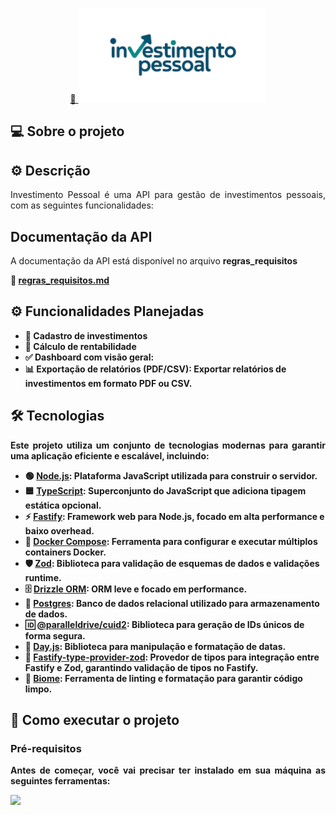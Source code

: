 <p align="center">
  <a href="#">
    🔗 <img src=".github/imgs/logo.svg"  alt="Investimento Pessoal" width="300px"/>
  </a>
</p>

## 💻 Sobre o projeto
<p align="justify"></p>

## ⚙️ Descrição

<p align="justify">Investimento Pessoal é uma API para gestão de investimentos pessoais, com as seguintes funcionalidades:</p>


## Documentação da API

<p align="justify">A documentação da API está disponível no arquivo <strong>regras_requisitos</p>


📂 [regras_requisitos.md](.github/docs/regras_requisitos.md)

## ⚙️ Funcionalidades Planejadas

- 📝 **Cadastro de investimentos**
- 📅 **Cálculo de rentabilidade**
- ✅ **Dashboard com visão geral**:
- 📊 **Exportação de relatórios (PDF/CSV)**: Exportar relatórios de investimentos em formato PDF ou CSV.


## 🛠 Tecnologias

<p align="justify">Este projeto utiliza um conjunto de tecnologias modernas para garantir uma aplicação eficiente e escalável, incluindo:</p>


- 🟢 **[Node.js](https://nodejs.org/)**: Plataforma JavaScript utilizada para construir o servidor.
- 🟦 **[TypeScript](https://www.typescriptlang.org/)**: Superconjunto do JavaScript que adiciona tipagem estática opcional.
- ⚡ **[Fastify](https://www.fastify.io/)**: Framework web para Node.js, focado em alta performance e baixo overhead.
- 🐳 **[Docker Compose](https://docs.docker.com/compose/)**: Ferramenta para configurar e executar múltiplos containers Docker.
- 🛡️ **[Zod](https://zod.dev/)**: Biblioteca para validação de esquemas de dados e validações runtime.
- 🗄️ **[Drizzle ORM](https://orm.drizzle.team/)**: ORM leve e focado em performance.
- 🐘 **[Postgres](https://www.postgresql.org/)**: Banco de dados relacional utilizado para armazenamento de dados.
- 🆔 **[@paralleldrive/cuid2](https://github.com/paralleldrive/cuid2)**: Biblioteca para geração de IDs únicos de forma segura.
- 📆 **[Day.js](https://day.js.org/)**: Biblioteca para manipulação e formatação de datas.
- 🔐 **[Fastify-type-provider-zod](https://github.com/fastify/fastify-type-provider-zod)**: Provedor de tipos para integração entre Fastify e Zod, garantindo validação de tipos no Fastify.
- 🌱 **[Biome](https://biomejs.dev/)**: Ferramenta de linting e formatação para garantir código limpo.


## 🚀 Como executar o projeto

### Pré-requisitos

<p align="justify">Antes de começar, você vai precisar ter instalado em sua máquina as seguintes ferramentas:</p>

<a href="https://skillicons.dev">
  <img src="https://skillicons.dev/icons?i=git,nodejs,docker,vscode" />
</a>
